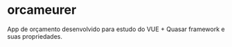 # orcameurer
App de orçamento desenvolvido para estudo do VUE + Quasar framework e suas propriedades.

